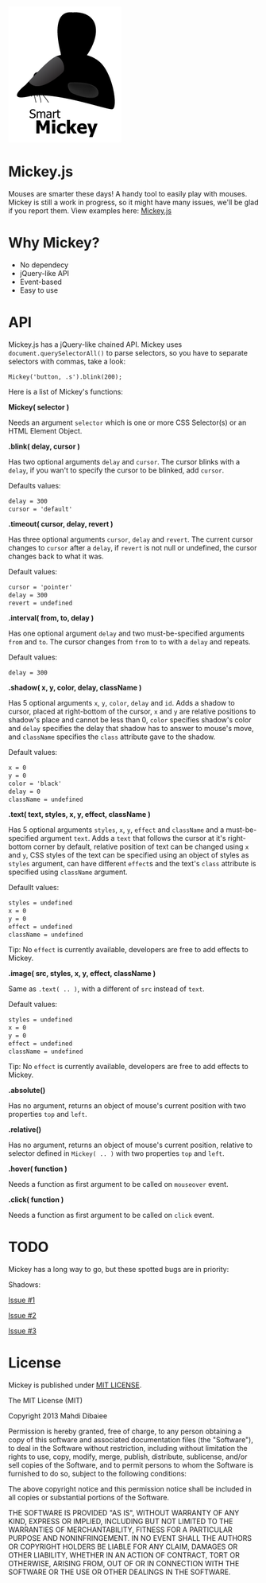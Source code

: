 <img src='./mickey.png' styles='display:block;text-align:center;margin: 0 auto;'>


Mickey.js
=========

Mouses are smarter these days! A handy tool to easily play with mouses.
Mickey is still a work in progress, so it might have many issues, we'll be glad if you report them.
View examples here: [Mickey.js](http://mahdi-.github.io/Mickey.js/)


Why Mickey?
===========
<ul>
<li>No dependecy</li>
<li>jQuery-like API</li>
<li>Event-based</li>
<li>Easy to use</li>
</ul>

API
===

Mickey.js has a jQuery-like chained API. Mickey uses `document.querySelectorAll()` to parse selectors, so you have to separate selectors with commas, take a look:

	Mickey('button, .s').blink(200);

Here is a list of Mickey's functions:

<b>Mickey( selector )</b>

Needs an argument `selector` which is one or more CSS Selector(s) or an HTML Element Object.

<b>.blink( delay, cursor )</b>

Has two optional arguments `delay` and `cursor`. The cursor blinks with a `delay`, if you wan't to specify the cursor to be blinked, add `cursor`.

Defaults values:

	delay = 300
	cursor = 'default'

<b>.timeout( cursor, delay, revert )</b>

Has three optional arguments `cursor`, `delay` and `revert`. The current cursor changes to `cursor` after a `delay`, if `revert` is not null or undefined, the cursor changes back to what it was.

Default values:

	cursor = 'pointer'
	delay = 300
	revert = undefined

<b>.interval( from, to, delay )</b>

Has one optional argument `delay` and two must-be-specified arguments `from` and `to`. The cursor changes from `from` to `to` with a `delay` and repeats.

Default values:

	delay = 300

<b>.shadow( x, y, color, delay, className )</b>

Has 5 optional arguments `x`, `y`, `color`, `delay` and `id`. Adds a shadow to cursor, placed at right-bottom of the cursor, `x` and `y` are relative positions to shadow's place and cannot be less than 0, `color` specifies shadow's color and `delay` specifies the delay that shadow has to answer to mouse's move, and `className` specifies the `class` attribute gave to the shadow.

Default values:

	x = 0
	y = 0
	color = 'black'
	delay = 0
	className = undefined

<b>.text( text, styles, x, y, effect, className )</b>

Has 5 optional arguments `styles`, `x`, `y`, `effect` and `className` and a must-be-specified argument `text`. Adds a `text` that follows the cursor at it's right-bottom corner by default, relative position of text can be changed using `x` and `y`, CSS styles of the text can be specified using an object of styles as `styles` argument, can have different `effect`s and the text's `class` attribute is specified using `className` argument.

Defaullt values:

	styles = undefined
	x = 0
	y = 0
	effect = undefined
	className = undefined

Tip: No `effect` is currently available, developers are free to add effects to Mickey.

<b>.image( src, styles, x, y, effect, className )</b>

Same as `.text( .. )`, with a different of `src` instead of `text`.

Default values:

	styles = undefined
	x = 0
	y = 0
	effect = undefined
	className = undefined

Tip: No `effect` is currently available, developers are free to add effects to Mickey.


<b>.absolute()</b>

Has no argument, returns an object of mouse's current position with two properties `top` and `left`.

<b>.relative()</b>

Has no argument, returns an object of mouse's current position, relative to selector defined in `Mickey( .. )` with two properties `top` and `left`.

<b>.hover( function )</b>

Needs a function as first argument to be called on `mouseover` event.

<b>.click( function )</b>

Needs a function as first argument to be called on `click` event.

TODO
====

Mickey has a long way to go, but these spotted bugs are in priority:

Shadows:

[Issue #1](https://github.com/Mahdi-/Mickey.js/issues/1)

[Issue #2](https://github.com/Mahdi-/Mickey.js/issues/2)

[Issue #3](https://github.com/Mahdi-/Mickey.js/issues/3)


License
=======

Mickey is published under [MIT LICENSE](http://opensource.org/licenses/MIT).

The MIT License (MIT)

Copyright 2013 Mahdi Dibaiee

Permission is hereby granted, free of charge, to any person obtaining a copy
of this software and associated documentation files (the "Software"), to deal
in the Software without restriction, including without limitation the rights
to use, copy, modify, merge, publish, distribute, sublicense, and/or sell
copies of the Software, and to permit persons to whom the Software is
furnished to do so, subject to the following conditions:

The above copyright notice and this permission notice shall be included in
all copies or substantial portions of the Software.

THE SOFTWARE IS PROVIDED "AS IS", WITHOUT WARRANTY OF ANY KIND, EXPRESS OR
IMPLIED, INCLUDING BUT NOT LIMITED TO THE WARRANTIES OF MERCHANTABILITY,
FITNESS FOR A PARTICULAR PURPOSE AND NONINFRINGEMENT. IN NO EVENT SHALL THE
AUTHORS OR COPYRIGHT HOLDERS BE LIABLE FOR ANY CLAIM, DAMAGES OR OTHER
LIABILITY, WHETHER IN AN ACTION OF CONTRACT, TORT OR OTHERWISE, ARISING FROM,
OUT OF OR IN CONNECTION WITH THE SOFTWARE OR THE USE OR OTHER DEALINGS IN
THE SOFTWARE.
